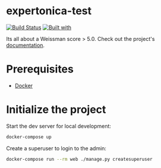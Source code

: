 # expertonica-test

[![Build Status](https://travis-ci.org/saylau/expertonica-test.svg?branch=master)](https://travis-ci.org/saylau/expertonica-test)
[![Built with](https://img.shields.io/badge/Built_with-Cookiecutter_Django_Rest-F7B633.svg)](https://github.com/agconti/cookiecutter-django-rest)

Its all about a Weissman score > 5.0. Check out the project's [documentation](http://saylau.github.io/expertonica-test/).

# Prerequisites

- [Docker](https://docs.docker.com/docker-for-mac/install/)

# Initialize the project

Start the dev server for local development:

```bash
docker-compose up
```

Create a superuser to login to the admin:

```bash
docker-compose run --rm web ./manage.py createsuperuser
```
